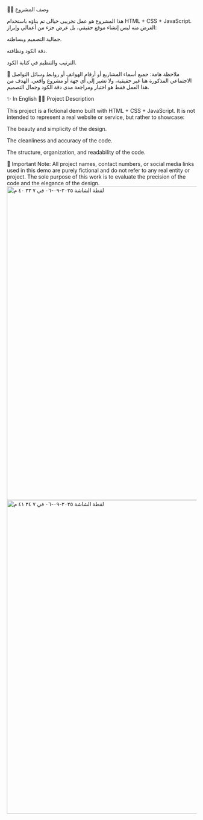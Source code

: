 👨‍💻 وصف المشروع

هذا المشروع هو عمل تجريبي خيالي تم بناؤه باستخدام HTML + CSS + JavaScript. الغرض منه ليس إنشاء موقع حقيقي، بل عرض جزء من أعمالي وإبراز:

جمالية التصميم وبساطته.

دقة الكود ونظافته.

الترتيب والتنظيم في كتابة الكود.

🔹 ملاحظة هامة:
جميع أسماء المشاريع أو أرقام الهواتف أو روابط وسائل التواصل الاجتماعي المذكورة هنا غير حقيقية، ولا تشير إلى أي جهة أو مشروع واقعي. الهدف من هذا العمل فقط هو اختبار ومراجعة مدى دقة الكود وجمال التصميم.

✨ In English
👨‍💻 Project Description

This project is a fictional demo built with HTML + CSS + JavaScript. It is not intended to represent a real website or service, but rather to showcase:

The beauty and simplicity of the design.

The cleanliness and accuracy of the code.

The structure, organization, and readability of the code.

🔹 Important Note:
All project names, contact numbers, or social media links used in this demo are purely fictional and do not refer to any real entity or project. The sole purpose of this work is to evaluate the precision of the code and the elegance of the design.
<img width="1470" height="832" alt="‏لقطة الشاشة ٢٠٢٥-٠٩-٠٦ في ٧ ٣٣ ٤٠ م" src="https://github.com/user-attachments/assets/7e7dbd21-183e-4dce-be12-7f6357ae09d6" />
<img width="1470" height="832" alt="‏لقطة الشاشة ٢٠٢٥-٠٩-٠٦ في ٧ ٣٤ ٤١ م" src="https://github.com/user-attachments/assets/0c29d2ae-fc22-42bf-9ed9-2e404dbcaa08" />


